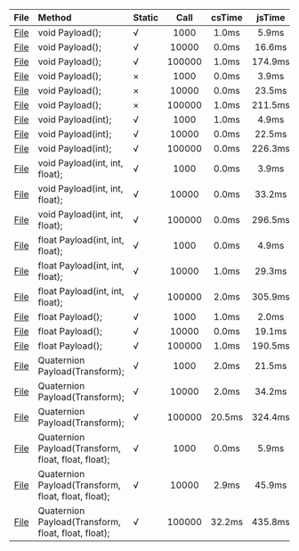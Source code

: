 | File      | Method    |  Static   | Call      | csTime    | jsTime    | luaTime   | csResult  | jsResult  | luaResult |
| :----:    | :----     |  :----    | :----:    | :----:    | :----:    | :----:    | :----:    | :----:    | :----:    |
| [File](./Assets/CScripts/Examples/Example1.cs)       | void Payload();       | √       | 1000       | 1.0ms       | 5.9ms       | 4.9ms       | `null`       | `null`       | `null`       |
| [File](./Assets/CScripts/Examples/Example1.cs)       | void Payload();       | √       | 10000       | 0.0ms       | 16.6ms       | 23.5ms       | `null`       | `null`       | `null`       |
| [File](./Assets/CScripts/Examples/Example1.cs)       | void Payload();       | √       | 100000       | 1.0ms       | 174.9ms       | 231.5ms       | `null`       | `null`       | `null`       |
| [File](./Assets/CScripts/Examples/Example2.cs)       | void Payload();       | ×       | 1000       | 0.0ms       | 3.9ms       | 4.9ms       | `null`       | `null`       | `null`       |
| [File](./Assets/CScripts/Examples/Example2.cs)       | void Payload();       | ×       | 10000       | 0.0ms       | 23.5ms       | 37.6ms       | `null`       | `null`       | `null`       |
| [File](./Assets/CScripts/Examples/Example2.cs)       | void Payload();       | ×       | 100000       | 1.0ms       | 211.5ms       | 329.3ms       | `null`       | `null`       | `null`       |
| [File](./Assets/CScripts/Examples/Example3.cs)       | void Payload(int);       | √       | 1000       | 1.0ms       | 4.9ms       | 2.9ms       | `null`       | `null`       | `null`       |
| [File](./Assets/CScripts/Examples/Example3.cs)       | void Payload(int);       | √       | 10000       | 0.0ms       | 22.5ms       | 26.4ms       | `null`       | `null`       | `null`       |
| [File](./Assets/CScripts/Examples/Example3.cs)       | void Payload(int);       | √       | 100000       | 0.0ms       | 226.3ms       | 271.2ms       | `null`       | `null`       | `null`       |
| [File](./Assets/CScripts/Examples/Example4.cs)       | void Payload(int, int, float);       | √       | 1000       | 0.0ms       | 3.9ms       | 2.9ms       | `null`       | `null`       | `null`       |
| [File](./Assets/CScripts/Examples/Example4.cs)       | void Payload(int, int, float);       | √       | 10000       | 0.0ms       | 33.2ms       | 32.2ms       | `null`       | `null`       | `null`       |
| [File](./Assets/CScripts/Examples/Example4.cs)       | void Payload(int, int, float);       | √       | 100000       | 0.0ms       | 296.5ms       | 312.4ms       | `null`       | `null`       | `null`       |
| [File](./Assets/CScripts/Examples/Example5.cs)       | float Payload(int, int, float);       | √       | 1000       | 0.0ms       | 4.9ms       | 6.8ms       | 1501500       | 1501500       | 1501500       |
| [File](./Assets/CScripts/Examples/Example5.cs)       | float Payload(int, int, float);       | √       | 10000       | 1.0ms       | 29.3ms       | 36.2ms       | 1.500183E+08       | 1.50015E+08       | 150015000       |
| [File](./Assets/CScripts/Examples/Example5.cs)       | float Payload(int, int, float);       | √       | 100000       | 2.0ms       | 305.9ms       | 382.7ms       | 1.500022E+10       | 1.500015E+10       | 15000150000       |
| [File](./Assets/CScripts/Examples/Example6.cs)       | float Payload();       | √       | 1000       | 1.0ms       | 2.0ms       | 3.9ms       | 6000       | 6000       | 6000       |
| [File](./Assets/CScripts/Examples/Example6.cs)       | float Payload();       | √       | 10000       | 0.0ms       | 19.1ms       | 27.4ms       | 60000       | 60000       | 60000       |
| [File](./Assets/CScripts/Examples/Example6.cs)       | float Payload();       | √       | 100000       | 1.0ms       | 190.5ms       | 263.8ms       | 600000       | 600000       | 600000       |
| [File](./Assets/CScripts/Examples/Example7.cs)       | Quaternion Payload(Transform);       | √       | 1000       | 2.0ms       | 21.5ms       | 12.7ms       | (0.3, 0.3, 0.3, -0.8)       | (0.3, 0.3, 0.3, -0.8)       | `null`       |
| [File](./Assets/CScripts/Examples/Example7.cs)       | Quaternion Payload(Transform);       | √       | 10000       | 2.0ms       | 34.2ms       | 31.3ms       | (-0.1, -0.1, -0.1, 1.0)       | (-0.1, -0.1, -0.1, 1.0)       | `null`       |
| [File](./Assets/CScripts/Examples/Example7.cs)       | Quaternion Payload(Transform);       | √       | 100000       | 20.5ms       | 324.4ms       | 310.7ms       | (-0.5, -0.4, -0.4, 0.6)       | (-0.5, -0.4, -0.4, 0.6)       | `null`       |
| [File](./Assets/CScripts/Examples/Example8.cs)       | Quaternion Payload(Transform, float, float, float);       | √       | 1000       | 0.0ms       | 5.9ms       | 4.9ms       | (-0.4, -0.5, -0.7, -0.2)       | (-0.4, -0.5, -0.7, -0.2)       | (-0.4, -0.5, -0.7, -0.2)       |
| [File](./Assets/CScripts/Examples/Example8.cs)       | Quaternion Payload(Transform, float, float, float);       | √       | 10000       | 2.9ms       | 45.9ms       | 39.1ms       | (0.4, 0.5, 0.7, 0.0)       | (0.4, 0.5, 0.7, 0.0)       | (0.4, 0.5, 0.7, 0.0)       |
| [File](./Assets/CScripts/Examples/Example8.cs)       | Quaternion Payload(Transform, float, float, float);       | √       | 100000       | 32.2ms       | 435.8ms       | 430.4ms       | (-0.1, -0.1, -0.2, -1.0)       | (-0.1, -0.1, -0.2, -1.0)       | (-0.1, -0.1, -0.2, -1.0)       |